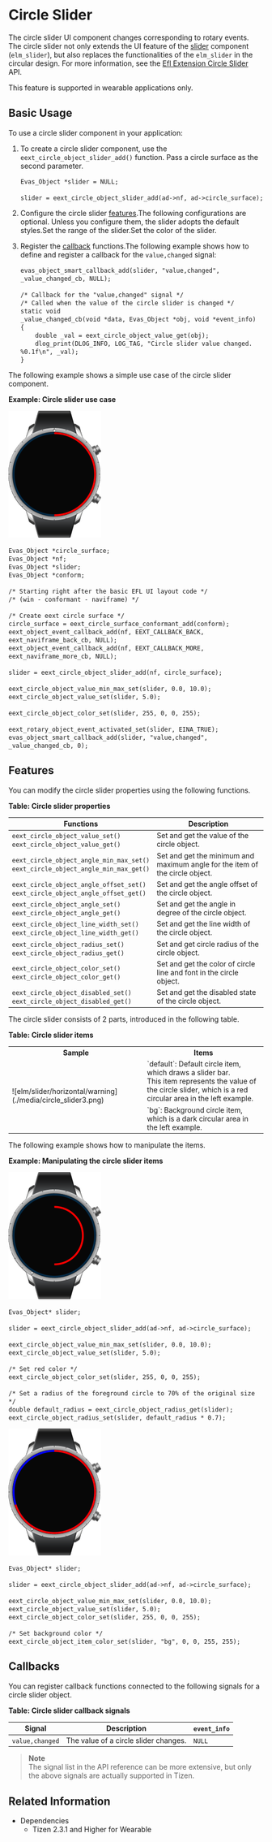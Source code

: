 # Circle Slider

The circle slider UI component changes corresponding to rotary events. The circle slider not only extends the UI feature of the [slider](component-slider-w.md) component (`elm_slider`), but also replaces the functionalities of the `elm_slider` in the circular design. For more information, see the [Efl Extension Circle Slider](../../../../../org.tizen.native.wearable.apireference/group__CAPI__EFL__EXTENSION__CIRCLE__SLIDER__MODULE.html) API.

This feature is supported in wearable applications only.

## Basic Usage

To use a circle slider component in your application:

1. To create a circle slider component, use the `eext_circle_object_slider_add()` function. Pass a circle surface as the second parameter.

   ```
   Evas_Object *slider = NULL;

   slider = eext_circle_object_slider_add(ad->nf, ad->circle_surface);
   ```

2. Configure the circle slider [features](#features).The following configurations are optional. Unless you configure them, the slider adopts the default styles.Set the range of the slider.Set the color of the slider.

3. Register the [callback](#callbacks) functions.The following example shows how to define and register a callback for the `value,changed` signal:

   ```
   evas_object_smart_callback_add(slider, "value,changed", _value_changed_cb, NULL);

   /* Callback for the "value,changed" signal */
   /* Called when the value of the circle slider is changed */
   static void
   _value_changed_cb(void *data, Evas_Object *obj, void *event_info)
   {
       double _val = eext_circle_object_value_get(obj);
       dlog_print(DLOG_INFO, LOG_TAG, "Circle slider value changed. %0.1f\n", _val);
   }
   ```

The following example shows a simple use case of the circle slider component.

**Example: Circle slider use case**

![Circle slider](./media/circle_slider3.png)

```
Evas_Object *circle_surface;
Evas_Object *nf;
Evas_Object *slider;
Evas_Object *conform;

/* Starting right after the basic EFL UI layout code */
/* (win - conformant - naviframe) */

/* Create eext circle surface */
circle_surface = eext_circle_surface_conformant_add(conform);
eext_object_event_callback_add(nf, EEXT_CALLBACK_BACK, eext_naviframe_back_cb, NULL);
eext_object_event_callback_add(nf, EEXT_CALLBACK_MORE, eext_naviframe_more_cb, NULL);

slider = eext_circle_object_slider_add(nf, circle_surface);

eext_circle_object_value_min_max_set(slider, 0.0, 10.0);
eext_circle_object_value_set(slider, 5.0);

eext_circle_object_color_set(slider, 255, 0, 0, 255);

eext_rotary_object_event_activated_set(slider, EINA_TRUE);
evas_object_smart_callback_add(slider, "value,changed", _value_changed_cb, 0);
```

## Features

You can modify the circle slider properties using the following functions.

**Table: Circle slider properties**

| Functions                                | Description                              |
|--------------------------|----------------------------------|
| `eext_circle_object_value_set()`<br>`eext_circle_object_value_get()` | Set and get the value of the circle object. |
| `eext_circle_object_angle_min_max_set()`<br>`eext_circle_object_angle_min_max_get()` | Set and get the minimum and maximum angle for the item of the circle object. |
| `eext_circle_object_angle_offset_set()`<br>`eext_circle_object_angle_offset_get()` | Set and get the angle offset of the circle object. |
| `eext_circle_object_angle_set()`<br>`eext_circle_object_angle_get()` | Set and get the angle in degree of the circle object. |
| `eext_circle_object_line_width_set()`<br>`eext_circle_object_line_width_get()` | Set and get the line width of the circle object. |
| `eext_circle_object_radius_set()`<br>`eext_circle_object_radius_get()` | Set and get circle radius of the circle object. |
| `eext_circle_object_color_set()`<br>`eext_circle_object_color_get()` | Set and get the color of circle line and font in the circle object. |
| `eext_circle_object_disabled_set()`<br>`eext_circle_object_disabled_get()` | Set and get the disabled state of the circle object. |

The circle slider consists of 2 parts, introduced in the following table.

**Table: Circle slider items**
<table>
<tr><th>Sample</th><th>Items</th></tr>
<tr><td rowspan="2"> ![elm/slider/horizontal/warning](./media/circle_slider3.png)</td>
<td> `default`: Default circle item, which draws a slider bar.<br>This item represents the value of the circle slider, which is a red circular area in the left example.</td></tr>
<tr><td> `bg`: Background circle item, which is a dark circular area in the left example. </td></tr>
</table>

The following example shows how to manipulate the items.

**Example: Manipulating the circle slider items**

![img](./media/circle_slider_practice_1.png)

```
Evas_Object* slider;

slider = eext_circle_object_slider_add(ad->nf, ad->circle_surface);

eext_circle_object_value_min_max_set(slider, 0.0, 10.0);
eext_circle_object_value_set(slider, 5.0);

/* Set red color */
eext_circle_object_color_set(slider, 255, 0, 0, 255);

/* Set a radius of the foreground circle to 70% of the original size */
double default_radius = eext_circle_object_radius_get(slider);
eext_circle_object_radius_set(slider, default_radius * 0.7);
```

![img](./media/circle_slider_practice_2.png)

```
Evas_Object* slider;

slider = eext_circle_object_slider_add(ad->nf, ad->circle_surface);

eext_circle_object_value_min_max_set(slider, 0.0, 10.0);
eext_circle_object_value_set(slider, 5.0);
eext_circle_object_color_set(slider, 255, 0, 0, 255);

/* Set background color */
eext_circle_object_item_color_set(slider, "bg", 0, 0, 255, 255);
```

## Callbacks

You can register callback functions connected to the following signals for a circle slider object.

**Table: Circle slider callback signals**

| Signal          | Description                           | `event_info` |
|---------------|-----------------------------------|------------|
| `value,changed` | The value of a circle slider changes. | `NULL`       |

> **Note**  
> The signal list in the API reference can be more extensive, but only the above signals are actually supported in Tizen.

## Related Information
- Dependencies
  - Tizen 2.3.1 and Higher for Wearable
